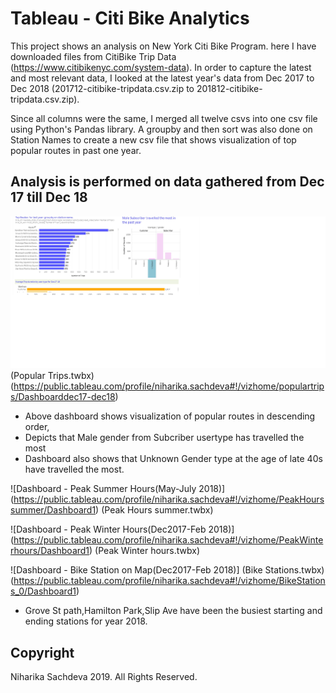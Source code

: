 # Tableau - Citi Bike Analytics
This project shows an analysis on New York Citi Bike Program. here I have downloaded files from CitiBike Trip Data (https://www.citibikenyc.com/system-data). In order to capture the latest and most relevant data, I looked at the latest year's data from Dec 2017 to Dec 2018 (201712-citibike-tripdata.csv.zip to 201812-citibike-tripdata.csv.zip).

Since all columns were the same, I merged all twelve csvs into one csv file using Python's Pandas library. A groupby and then sort was also done on Station Names to create a new csv file that shows visualization of top popular routes in past one year. 

## Analysis is performed on data gathered from Dec 17 till Dec 18
![Popular Trips](Images/populartrips.jpg)
(Popular Trips.twbx)
(https://public.tableau.com/profile/niharika.sachdeva#!/vizhome/populartrips/Dashboarddec17-dec18)
* Above dashboard shows visualization of popular routes in descending order,
* Depicts that Male gender from Subcriber usertype has travelled the most
* Dashboard also shows that Unknown Gender type at the age of late 40s have travelled the most.

![Dashboard - Peak Summer Hours(May-July 2018)]
(https://public.tableau.com/profile/niharika.sachdeva#!/vizhome/PeakHourssummer/Dashboard1)
(Peak Hours summer.twbx)

![Dashboard - Peak Winter Hours(Dec2017-Feb 2018)]
(https://public.tableau.com/profile/niharika.sachdeva#!/vizhome/PeakWinterhours/Dashboard1)
(Peak Winter hours.twbx)

![Dashboard - Bike Station on Map(Dec2017-Feb 2018)]
(Bike Stations.twbx)
(https://public.tableau.com/profile/niharika.sachdeva#!/vizhome/BikeStations_0/Dashboard1)

* Grove St path,Hamilton Park,Slip Ave have been the busiest starting and ending stations for year 2018.


## Copyright

Niharika Sachdeva 2019. All Rights Reserved.
